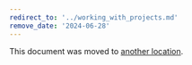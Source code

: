 ```yaml
---
redirect_to: '../working_with_projects.md'
remove_date: '2024-06-28'
---
```


This document was moved to [another location](../settings/index.md).

<!-- This redirect file can be deleted after <2024-06-28>. -->
<!-- Redirects that point to other docs in the same project expire in three months. -->
<!-- Redirects that point to docs in a different project or site (for example, link is not relative and starts with `https:`) expire in one year. -->
<!-- Before deletion, see: https://docs.gitlab.com/ee/development/documentation/redirects.html -->